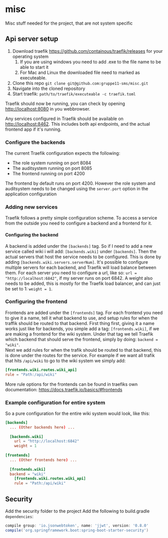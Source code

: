 # misc
Misc stuff needed for the project, that are not system specific


## Api server setup

1. Download traefik <https://github.com/containous/traefik/releases> for your operating system
   1. If you are using windows you need to add .exe to the file name to be able to start it
   2. For Mac and Linux the downloaded file need to marked as executeable. 
2. Clone this repo `git clone git@github.com:gruppe11-sms/misc.git`
3. Navigate into the cloned repository
4. Start traefik: `path/to/traefik/executeable -c traefik.toml`

Traefik should now be running, you can check by opening <http://localhost:8080> in you webbrowser. 

Any services configured in Traefik should be available on <http://localhost:8462>. This includes both api endpoints, and the actual frontend app if it's running. 

### Configure the backends
The current Traefik configuration expects the following:
* The role system running on port 8084
* The auditsystem running on port 8085
* The frontend running on port 4200

The frontend by default runs on port 4200. However the role system and auditsystem needs to be changed using 
the `server.port` option in the application configuration


### Adding new services
Traefik follows a pretty simple configuration scheme. To access a service from the outside you need to 
configure a backend and a frontend for it. 

#### Configuring the backend
A backend is added under the `[backends]` tag. So if I need 
to add a new service called wiki i will add: `[backends.wiki]` under `[backends]`. Then the actual
servers that host the service needs to be configured. This is done by adding `[backends.wiki.servers.serverNum]`. 
It's possible to configure multiple servers for each backend, and Traefik will load balance between them. 
For each server you need to configure a url, like so: `url = "http://localhost:6842"`, if my server runs on 
port 6842. A weight also needs to be added, this is mostly for the Traefik load balancer, and can just be 
set to 1: `weight = 1`. 

### Configuring the frontend
Frontends are added under the `[frontends]` tag. For each frontend you need to give it a name, tell it what 
backend to use, and setup rules for when the traffik should be routed to that backend. 
First thing first, giving it a name works just like for backends, you simple add a tag: `[frontends.wiki]`, if we 
are making a frontend for the wiki system. Under that tag we tell Traefik which backend that should serve the 
frontend, simply by doing: `backend = "wiki"`.  
Next we add rules for when the trafik should be routed to that backend, this is done under the routes for the service. 
For example if we want all trafik that hits `/api/wiki` to go to the wiki system we simply add:
```toml
[frontends.wiki.routes.wiki_api]
rule = "Path:/api/wiki"
```

More rule options for the frontends can be found in traefiks own documentation: <https://docs.traefik.io/basics/#frontends>

### Example configuration for entire system
So a pure configuration for the entire wiki system would look, like this:

```toml
[backends]
  ... (Other backends here) ...
 
  [backends.wiki]
    url = "http://localhost:6842"
    weight = 1
  
[frontends]
  ... (Other frontends here) ...
  
  [frontends.wiki]
  backend = "wiki"
    [frontends.wiki.routes.wiki_api]
    rule = "Path:/api/wiki"
```

## Security
Add the security folder to the project
Add the following to build.gradle `dependencies`:

```groovy
compile group: 'io.jsonwebtoken', name: 'jjwt', version: '0.8.0'
compile('org.springframework.boot:spring-boot-starter-security')
```